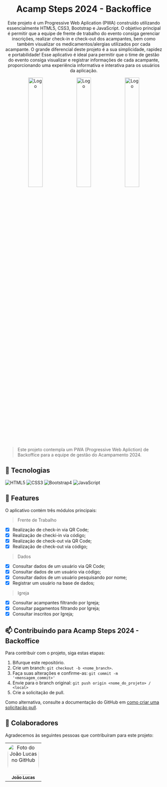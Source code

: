 <br/>
<h1 align="center"> Acamp Steps 2024 - Backoffice</h1>

<p align="center">Este projeto é um Progressive Web Aplication (PWA) construído utilizando essencialmente HTML5, CSS3, Bootstrap e JavaScript. O objetivo principal é permitir que a equipe de frente de trabalho do evento consiga gerenciar inscrições, realizar check-in e check-out dos acampantes, bem como também visualizar os medicamentos/alergias utilizados por cada acampante. O grande diferencial deste projeto é a sua simplicidade, rapidez e portabilidade!
Esse aplicativo é ideal para permitir que o time de gestão do evento consiga visualizar e registrar informações de cada acampante, proporcionando uma experiência informativa e interativa para os usuários da aplicação.</p>

<p align="center">
  <img src="https://github.com/Acamp-Steps-2024/Acamp-Steps-2024/assets/83319546/03371770-a284-478a-84fa-18a4c452be88" alt="Logo" width="30%">
  <img src="https://github.com/Acamp-Steps-2024/Acamp-Steps-2024/assets/83319546/b8f94e5c-de88-430d-9756-359872b7d0bb" alt="Logo" width="30%">
  <img src="https://github.com/Acamp-Steps-2024/Acamp-Steps-2024/assets/83319546/353e3d01-2a3c-42e1-ab1d-25e933d1c9f5" alt="Logo" width="30%">
</p>

> Este projeto contempla um PWA (Progressive Web Apliction) de Backoffice para a equipe de gestão do Acampamento 2024.

## 🔎 Tecnologias

<img alt="HTML5" src="https://img.shields.io/badge/html5-%23E34F26.svg?&style=for-the-badge&logo=html5&logoColor=white"/> <img alt="CSS3" src="https://img.shields.io/badge/css3-%231572B6.svg?&style=for-the-badge&logo=css3&logoColor=white"/> <img alt="Bootstrap4" src="https://img.shields.io/badge/Bootstrap-563D7C?style=for-the-badge&logo=bootstrap&logoColor=white"/> <img alt="JavaScript" src="https://img.shields.io/badge/javascript-%23323330.svg?&style=for-the-badge&logo=javascript&logoColor=%23F7DF1E"/>

## 📲 Features

O aplicativo contém três módulos principais:

> Frente de Trabalho
- [X] Realização de check-in via QR Code;
- [X] Realização de checki-in via código;
- [X] Realização de check-out via QR Code;
- [X] Realização de check-out via código;

> Dados
- [X] Consultar dados de um usuário via QR Code;
- [X] Consultar dados de um usuário via código;
- [X] Consultar dados de um usuário pesquisando por nome;
- [X] Registrar um usuário na base de dados;

> Igreja
- [X] Consultar acampantes filtrando por Igreja;
- [X] Consultar pagamentos filtrando por Igreja;
- [X] Consultar inscritos por Igreja;

## 📫 Contribuindo para Acamp Steps 2024 - Backoffice

Para contribuir com o projeto, siga estas etapas:

1. Bifurque este repositório.
2. Crie um branch: `git checkout -b <nome_branch>`.
3. Faça suas alterações e confirme-as: `git commit -m '<mensagem_commit>'`
4. Envie para o branch original: `git push origin <nome_do_projeto> / <local>`
5. Crie a solicitação de pull.

Como alternativa, consulte a documentação do GitHub em [como criar uma solicitação pull](https://help.github.com/en/github/collaborating-with-issues-and-pull-requests/creating-a-pull-request).

## 🤝 Colaboradores

Agradecemos às seguintes pessoas que contribuíram para este projeto:

<table>
  <tr>
    <td align="center">
      <a href="#">
        <img style="border-radius: 30px;" src="https://avatars.githubusercontent.com/u/83319546?v=4" width="100px;" alt="Foto do João Lucas no GitHub"/><br>
        <sub>
          <b>João Lucas</b>
        </sub>
      </a>
    </td>
  </tr>
</table>
